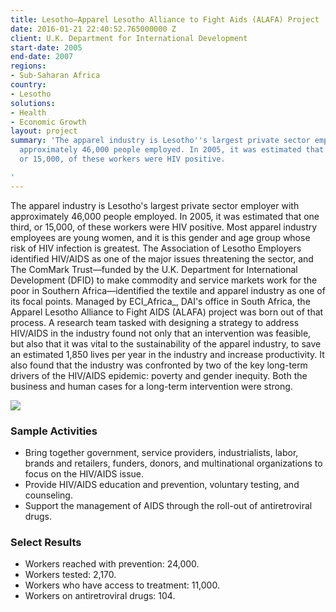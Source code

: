 ```yaml
---
title: Lesotho—Apparel Lesotho Alliance to Fight Aids (ALAFA) Project
date: 2016-01-21 22:40:52.765000000 Z
client: U.K. Department for International Development
start-date: 2005
end-date: 2007
regions:
- Sub-Saharan Africa
country:
- Lesotho
solutions:
- Health
- Economic Growth
layout: project
summary: 'The apparel industry is Lesotho''s largest private sector employer with
  approximately 46,000 people employed. In 2005, it was estimated that one third,
  or 15,000, of these workers were HIV positive.

'
---
```


The apparel industry is Lesotho's largest private sector employer with approximately 46,000 people employed. In 2005, it was estimated that one third, or 15,000, of these workers were HIV positive. Most apparel industry employees are young women, and it is this gender and age group whose risk of HIV infection is greatest. The Association of Lesotho Employers identified HIV/AIDS as one of the major issues threatening the sector, and The ComMark Trust—funded by the U.K. Department for International Development (DFID) to make commodity and service markets work for the poor in Southern Africa—identified the textile and apparel industry as one of its focal points. Managed by ECI_Africa_, DAI's office in South Africa, the Apparel Lesotho Alliance to Fight AIDS (ALAFA) project was born out of that process. A research team tasked with designing a strategy to address HIV/AIDS in the industry found not only that an intervention was feasible, but also that it was vital to the sustainability of the apparel industry, to save an estimated 1,850 lives per year in the industry and increase productivity. It also found that the industry was confronted by two of the key long-term drivers of the HIV/AIDS epidemic: poverty and gender inequity. Both the business and human cases for a long-term intervention were strong.

![][1]

###  Sample Activities

* Bring together government, service providers, industrialists, labor, brands and retailers, funders, donors, and multinational organizations to focus on the HIV/AIDS issue.
* Provide HIV/AIDS education and prevention, voluntary testing, and counseling.
* Support the management of AIDS through the roll-out of antiretroviral drugs.

###  Select Results

* Workers reached with prevention: 24,000.
* Workers tested: 2,170.
* Workers who have access to treatment: 11,000.
* Workers on antiretroviral drugs: 104.

[1]: /assets/images/projects/Lesotho.jpg
